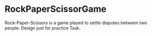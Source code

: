 # RockPaperScissorGame
Rock-Paper-Scissors is a game played to settle disputes between two people. Design just for practice Task.
